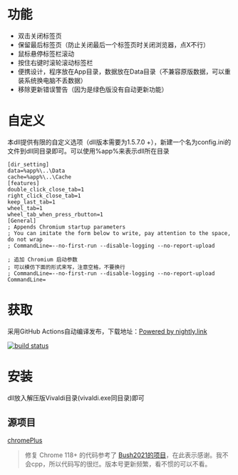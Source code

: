 # 功能
- 双击关闭标签页
- 保留最后标签页（防止关闭最后一个标签页时关闭浏览器，点X不行）
- 鼠标悬停标签栏滚动
- 按住右键时滚轮滚动标签栏
- 便携设计，程序放在App目录，数据放在Data目录（不兼容原版数据，可以重装系统换电脑不丢数据）
- 移除更新错误警告（因为是绿色版没有自动更新功能）
# 自定义
本dll提供有限的自定义选项（dll版本需要为1.5.7.0 +），新建一个名为config.ini的文件到dll同目录即可。可以使用%app%来表示dll所在目录
```
[dir_setting]
data=%app%\..\Data
cache=%app%\..\Cache
[features]
double_click_close_tab=1
right_click_close_tab=1
keep_last_tab=1
wheel_tab=1
wheel_tab_when_press_rbutton=1
[General]
; Appends Chromium startup parameters
; You can imitate the form below to write, pay attention to the space, do not wrap
; CommandLine=--no-first-run --disable-logging --no-report-upload

; 追加 Chromium 启动参数
; 可以模仿下面的形式来写，注意空格，不要换行
; CommandLine=--no-first-run --disable-logging --no-report-upload
CommandLine=
```
# 获取
采用GitHub Actions自动编译发布，下载地址：[Powered by nightly.link](https://nightly.link/avatartw/vivaldi_plus/workflows/build/main)

[![build status](https://github.com/czyt/vivaldi_plus/actions/workflows/build.yml/badge.svg)](https://github.com/czyt/vivaldi_plus/actions/workflows/build.yml)
# 安装
dll放入解压版Vivaldi目录(vivaldi.exe同目录)即可
## 源项目
[chromePlus](https://github.com/icy37785/chrome_plus)

> 修复 Chrome 118+ 的代码参考了 [Bush2021的项目](https://github.com/Bush2021/chrome_plus)，在此表示感谢。我不会cpp，所以代码写的很烂。版本号更新频繁，看不惯的可以不看。
